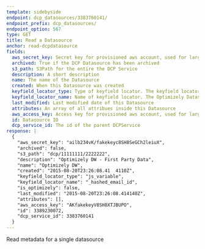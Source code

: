 ```yaml
---
template: sidebyside
endpoint: dcp_datasources/3383760141/
endpoint_prefix: dcp_datasources/
endpoint_option: 567
type: GET
title: Read a Datasource
anchor: read-dcpdatasource
fields:
  aws_secret_key: Secret key for provisioned aws account, used for large bulk updates
  archived: True if the DCP Datasource has been archived
  s3_path: S3Path for the entire the DCP Service
  description: A short description
  name: The name of the Datasource
  created: When this Datasource was created
  keyfield_locator_type: Type of keyfield locator. The keyfield locator is the client location for this Datasource.
  keyfield_locator_name: Name of keyfield locator. The Optimizely Datasource storing visitor attributes created by Optimizely
  last_modified: Last modified date of this Datasource
  attributes: An array of all attribues inside this Datasource
  aws_access_key: Access key for provisioned aws account, used for large bulk updates
  id: Datasource ID
  dcp_service_id: The id of the parent DCPService  
response: |
  {
    "aws_secret_key": "ailb234vK/fakekeyc8SH8SeGCh2leiuX",
    "archived": false,
    "s3_path": "dcp/11111111/2222222",
    "description": "Optimizely DW - First Party Data",
    "name": "Optimizely DW",
    "created": "2015-08-20T23:26:08.41	4110Z",
    "keyfield_locator_type": "js_variable",
    "keyfield_locator_name": "_hashed_email_id",
    "is_optimizely": false,
    "last_modified": "2015-08-20T23:26:08.414140Z",
    "attributes": [],
    "aws_access_key": "AKfakekeyV8SH8XTJBUPO",
    "id": 3389230072,
    "dcp_service_id": 3383760141
  }
---
```


Read metadata for a single datasource
